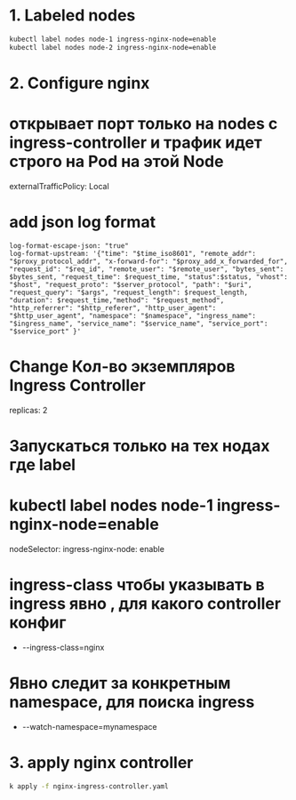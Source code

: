 # 1. Labeled nodes
```bash
kubectl label nodes node-1 ingress-nginx-node=enable
kubectl label nodes node-2 ingress-nginx-node=enable
```

# 2. Configure nginx
# открывает порт только на nodes с ingress-controller и трафик идет строго на Pod на этой Node
  externalTrafficPolicy: Local
# add json log format  
    log-format-escape-json: "true"
    log-format-upstream: '{"time": "$time_iso8601", "remote_addr": "$proxy_protocol_addr", "x-forward-for": "$proxy_add_x_forwarded_for", "request_id": "$req_id", "remote_user": "$remote_user", "bytes_sent": $bytes_sent, "request_time": $request_time, "status":$status, "vhost": "$host", "request_proto": "$server_protocol", "path": "$uri", "request_query": "$args", "request_length": $request_length, "duration": $request_time,"method": "$request_method", "http_referrer": "$http_referer", "http_user_agent": "$http_user_agent", "namespace": "$namespace", "ingress_name": "$ingress_name", "service_name": "$service_name", "service_port": "$service_port" }'
# Change Кол-во экземпляров Ingress Controller
  replicas: 2

# Запускаться только на тех нодах где label
# kubectl label nodes node-1 ingress-nginx-node=enable
  nodeSelector:
     ingress-nginx-node: enable

# ingress-class чтобы указывать в ingress явно , для какого controller конфиг
 - --ingress-class=nginx
# Явно следит за конкретным namespace, для поиска ingress
 - --watch-namespace=mynamespace


# 3. apply nginx controller
```bash
k apply -f nginx-ingress-controller.yaml
```

